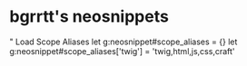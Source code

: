 # bgrrtt's neosnippets


" Load Scope Aliases
let g:neosnippet#scope_aliases = {}
let g:neosnippet#scope_aliases['twig'] = 'twig,html,js,css,craft'
